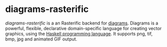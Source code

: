 diagrams-rasterific
===================

_diagrams-rasterific_ is a an Rasterific backend for [diagrams]. Diagrams is a powerful,
flexible, declarative domain-specific language for creating vector graphics,
using the [Haskell programming language][haskell]. It supports png, tif, bmp,
jpg and animated GIF output.

[diagrams]: http://projects.haskell.org/diagrams/
[haskell]: http://www.haskell.org/haskellwiki/Haskell
